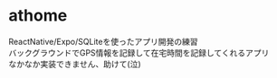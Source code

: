 # athome
ReactNative/Expo/SQLiteを使ったアプリ開発の練習  
バックグラウンドでGPS情報を記録して在宅時間を記録してくれるアプリ  
なかなか実装できません、助けて(泣)
